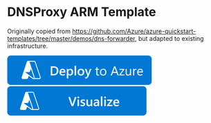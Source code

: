 # DNSProxy ARM Template

Originally  copied from https://github.com/Azure/azure-quickstart-templates/tree/master/demos/dns-forwarder, but adapted to existing infrastructure.

[![Deploy To Azure](https://raw.githubusercontent.com/svdHero/azure-dnsproxy-arm-template/main/images/deploytoazure.svg?sanitize=true)](https://portal.azure.com/#create/Microsoft.Template/uri/https%3A%2F%2Fraw.githubusercontent.com%2FsvdHero%2Fhttps://github.com/svdHero/azure-dnsproxy-arm-template%2Fazuredeploy.json)  
[![Visualize](https://raw.githubusercontent.com/svdHero/azure-dnsproxy-arm-template/main/images/visualizebutton.svg?sanitize=true)](http://armviz.io/#/?load=https%3A%2F%2Fraw.githubusercontent.com%2FsvdHero%2Fhttps://github.com/svdHero/azure-dnsproxy-arm-template%2Fazuredeploy.json)
